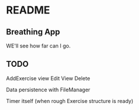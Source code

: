 #  README

## Breathing App
WE'll see how far can I go.


## TODO
AddExercise view
Edit View
Delete

Data persistence with FileManager

Timer itself (when rough Exercise structure is ready)

